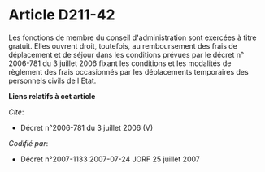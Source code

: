 # Article D211-42

Les fonctions de membre du conseil d'administration sont exercées à titre gratuit. Elles ouvrent droit, toutefois, au
remboursement des frais de déplacement et de séjour dans les conditions prévues par le décret n° 2006-781 du 3 juillet 2006
fixant les conditions et les modalités de règlement des frais occasionnés par les déplacements temporaires des personnels
civils de l'Etat.

**Liens relatifs à cet article**

_Cite_:

  - Décret n°2006-781 du 3 juillet 2006 (V)

_Codifié par_:

  - Décret n°2007-1133 2007-07-24 JORF 25 juillet 2007
